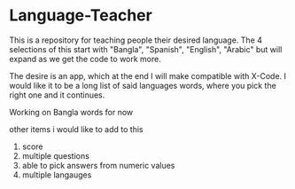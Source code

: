 # Language-Teacher
This is a repository for teaching people their desired language. The 4 selections of this start with "Bangla", "Spanish", "English", "Arabic" but will expand as we get the code to work more. 

The desire is an app, which at the end I will make compatible with X-Code. I would like it to be a long list of said languages words, where you pick the right one and it continues. 

Working on Bangla words for now

other items i would like to add to this
1. score 
2. multiple questions 
3. able to pick answers from numeric values 
4. multiple langauges 
